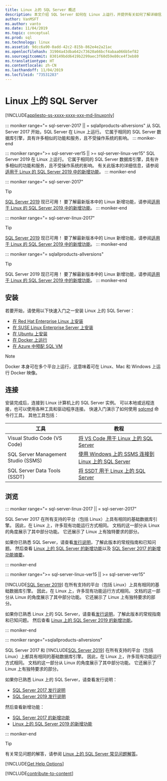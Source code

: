 ```yaml
---
title: Linux 上的 SQL Server 概述
description: 本文介绍 SQL Server 如何在 Linux 上运行，并提供有关如何了解详细信息的信息。
author: VanMSFT
ms.author: vanto
ms.date: 11/04/2019
ms.topic: conceptual
ms.prod: sql
ms.technology: linux
ms.assetid: 9dcc6a90-0add-42c2-815b-862e4e2a21ac
ms.openlocfilehash: 31904a43dba642c73620a66bcf4abaa066b5ef82
ms.sourcegitcommit: 830149bdd6419b2299aec3f60d59e80ce4f3eb80
ms.translationtype: HT
ms.contentlocale: zh-CN
ms.lasthandoff: 11/04/2019
ms.locfileid: "73531283"
---
```

# <a name="sql-server-on-linux"></a>Linux 上的 SQL Server

[!INCLUDE[appliesto-ss-xxxx-xxxx-xxx-md-linuxonly](../includes/appliesto-ss-xxxx-xxxx-xxx-md-linuxonly.md)]

::: moniker range="= sql-server-2017 || = sqlallproducts-allversions"
从 SQL Server 2017 开始，SQL Server 在 Linux 上运行。 它属于相同的 SQL Server 数据库引擎，具有许多相似的功能和服务，且不受操作系统的影响。
::: moniker-end

::: moniker range=">= sql-server-ver15 || >= sql-server-linux-ver15"
SQL Server 2019 在 Linux 上运行。 它属于相同的 SQL Server 数据库引擎，具有许多相似的功能和服务，且不受操作系统的影响。 有关此版本的详细信息，请参阅[适用于 Linux 的 SQL Server 2019 中的新增功能](sql-server-linux-whats-new-2019.md)。
::: moniker-end

::: moniker range="= sql-server-2017"
> [!TIP]
> [SQL Server 2019](sql-server-linux-overview.md?view=sql-server-ver15) 现已可用！ 要了解最新版本中的 Linux 新增功能，请参阅[适用于 Linux 的 SQL Server 2019 中的新增功能](sql-server-linux-whats-new-2019.md?view=sql-server-ver15)。
::: moniker-end

::: moniker range="= sql-server-linux-2017"
> [!TIP]
> [SQL Server 2019](sql-server-linux-overview.md?view=sql-server-linux-ver15) 现已可用！ 要了解最新版本中的 Linux 新增功能，请参阅[适用于 Linux 的 SQL Server 2019 中的新增功能](sql-server-linux-whats-new-2019.md?view=sql-server-linux-ver15)。
::: moniker-end

::: moniker range="= sqlallproducts-allversions"
> [!TIP]
> SQL Server 2019 现已可用！ 要了解最新版本中的 Linux 新增功能，请参阅[适用于 Linux 的 SQL Server 2019 中的新增功能](sql-server-linux-whats-new-2019.md)。
::: moniker-end

## <a name="install"></a>安装

若要开始，请使用以下快速入门之一安装 Linux 上的 SQL Server：

- [在 Red Hat Enterprise Linux 上安装](quickstart-install-connect-red-hat.md)
- [在 SUSE Linux Enterprise Server 上安装](quickstart-install-connect-suse.md)
- [在 Ubuntu 上安装](quickstart-install-connect-ubuntu.md)
- [在 Docker 上运行](quickstart-install-connect-docker.md)
- [在 Azure 中预配 SQL VM](/azure/virtual-machines/linux/sql/provision-sql-server-linux-virtual-machine?toc=/sql/toc/toc.json)

> [!NOTE]
> Docker 本身可在多个平台上运行，这意味着可在 Linux、Mac 和 Windows 上运行 Docker 映像。

## <a name="connect"></a>连接

安装完成后，连接到 Linux 计算机上的 SQL Server 实例。 可以本地或远程连接，也可以使用各种工具和驱动程序连接。 快速入门演示了如何使用 [sqlcmd](sql-server-linux-setup-tools.md) 命令行工具。 其他工具包括：

| 工具 | 教程 |
|-----|-----|
| Visual Studio Code (VS Code) | [将 VS Code 用于 Linux 上的 SQL Server](sql-server-linux-develop-use-vscode.md) |
| SQL Server Management Studio (SSMS) | [使用 Windows 上的 SSMS 连接到 Linux 上的 SQL Server](sql-server-linux-manage-ssms.md) |
| SQL Server Data Tools (SSDT) | [将 SSDT 用于 Linux 上的 SQL Server](sql-server-linux-develop-use-ssdt.md) |

## <a name="explore"></a>浏览

<!--SQL Server 2017 on Linux-->
::: moniker range="= sql-server-linux-2017 || = sql-server-2017"

SQL Server 2017 在所有支持的平台（包括 Linux）上具有相同的基础数据库引擎。 因此，在 Linux 上，许多现有功能运行方式相同。 文档的这一部分从 Linux 的角度展示了其中部分功能。 它还展示了 Linux 上有独特要求的部分。

如果你已熟悉 SQL Server，请查看[发行说明](sql-server-linux-release-notes.md)，了解此版本的常规指南和已知问题。 然后查看 [Linux 上的 SQL Server 的新增功能](sql-server-linux-whats-new.md)以及 [SQL Server 2017 的新增功能摘要](../sql-server/what-s-new-in-sql-server-2017.md)。

::: moniker-end
<!--SQL Server 2019 on Linux-->
::: moniker range=">= sql-server-linux-ver15 || >= sql-server-ver15"

[!INCLUDE[SQL Server 2019](../includes/sssqlv15-md.md)] 在所有支持的平台（包括 Linux）上具有相同的基础数据库引擎。 因此，在 Linux 上，许多现有功能运行方式相同。 文档的这一部分从 Linux 的角度展示了其中部分功能。 它还展示了 Linux 上有独特要求的部分。

如果你已熟悉 Linux 上的 SQL Server，请查看[发行说明](sql-server-linux-release-notes-2019.md)，了解此版本的常规指南和已知问题。 然后查看 [Linux 上的 SQL Server 2019 的新增功能](../sql-server/what-s-new-in-sql-server-ver15.md?view=sql-server-ver15)。

::: moniker-end

<!--SQL Server All Versions-->
::: moniker range="=sqlallproducts-allversions"

SQL Server 2017 和 [!INCLUDE[SQL Server 2019](../includes/sssqlv15-md.md)] 在所有支持的平台（包括 Linux）上都具有相同的基础数据库引擎。 因此，在 Linux 上，许多现有功能运行方式相同。 文档的这一部分从 Linux 的角度展示了其中部分功能。 它还展示了 Linux 上有独特要求的部分。

如果你已熟悉 Linux 上的 SQL Server，请查看发行说明：

- [SQL Server 2017 发行说明](sql-server-linux-release-notes.md)
- [SQL Server 2019 发行说明](sql-server-linux-release-notes-2019.md)

然后查看新增功能：

- [SQL Server 2017 的新增功能](sql-server-linux-whats-new.md)
- [Linux 上的 SQL Server 2019 的新增功能](../sql-server/what-s-new-in-sql-server-ver15.md#sql-server-on-linux)

::: moniker-end

> [!TIP]
> 有关常见问题的解答，请参阅 [Linux 上的 SQL Server 常见问题解答](sql-server-linux-faq.md)。

[!INCLUDE[Get Help Options](../includes/paragraph-content/get-help-options.md)]

[!INCLUDE[contribute-to-content](../includes/paragraph-content/contribute-to-content.md)]
